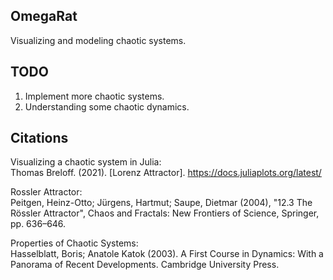 ## OmegaRat

Visualizing and modeling chaotic systems.

## TODO

1. Implement more chaotic systems.
2. Understanding some chaotic dynamics.

## Citations

Visualizing a chaotic system in Julia:<br>
Thomas Breloff. (2021). [Lorenz Attractor]. https://docs.juliaplots.org/latest/

Rossler Attractor:<br>
Peitgen, Heinz-Otto; Jürgens, Hartmut; Saupe, Dietmar (2004), "12.3 The Rössler Attractor", Chaos and Fractals: New Frontiers of Science, Springer, pp. 636–646.

Properties of Chaotic Systems:<br>
Hasselblatt, Boris; Anatole Katok (2003). A First Course in Dynamics: With a Panorama of Recent Developments. Cambridge University Press. 
